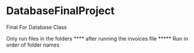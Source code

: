 # DatabaseFinalProject
Final For Database Class

Only run files in the folders
**** after running the invoices file *****
Run in order of folder names
